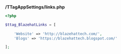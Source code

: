 <b>/TTagAppSettings/<span class = "ttag-file">links.php</span></b>


```php
<?php

$ttag_BlazehatLinks = [
 
	'Website' => 'http://blazehattech.com/',
	'Blogs' => 'https://blazehattech.blogspot.com/'

];

```